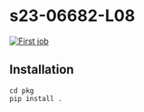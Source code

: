 # s23-06682-L08
[![First job](https://github.com/Alexander-Z7/s23-06682-L08/actions/workflows/my-workflow.yaml/badge.svg)](https://github.com/Alexander-Z7/s23-06682-L08/actions/workflows/my-workflow.yaml)
## Installation
    cd pkg
    pip install .